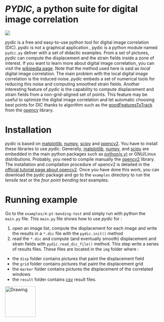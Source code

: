 # *PYDIC*, a python suite for digital image correlation
![](https://gitlab.com/damien.andre/pydic/raw/master/doc/main-figure.png)


*pydic* is a free and easy-to-use python tool for digital image correlation (DIC). *pydic* is not a 
graphical application , pydic is a python module named `pydic.py` deliver with a set of 
didactic examples. From a set of pictures, *pydic* can compute the displacement and the strain fields 
inside a zone of interest. If you want to learn more about digital image correlation,
you can visit the [wikipedia page](https://en.wikipedia.org/wiki/Digital_image_correlation).
Note that the method used here is said as *local* digital image correlation. The main problem
with the local digital image correlation is the induced noise. *pydic* embeds 
a set of numerical tools for reducing this noise and computing smoothed strain fields. 
Another interesting feature of *pydic* is the capability to compute displacement and strain fields 
from a non-grid-aligned set of points. This feature may be useful to optimize the digital 
image correlation and let automatic choosing best points for DIC thanks to algorithm such as the [goodFeaturesToTrack](http://docs.opencv.org/2.4.8/modules/imgproc/doc/feature_detection.html) from the [opencv](http://docs.opencv.org/2.4/) library.

# Installation
*pydic* is based on [matplotlib](https://matplotlib.org/), [numpy](http://www.numpy.org/), 
[scipy](https://www.scipy.org/) and [opencv2](http://opencv.org/). You have to install
these libraries to use *pydic*. Generally, [matplotlib](https://matplotlib.org/), [numpy](http://www.numpy.org/), 
and [scipy](https://www.scipy.org/) are embedded in the main python packages 
such as [python(x,y)](https://python-xy.github.io/) or GNU/Linux distributions. Probably, you need 
to compile manually the [opencv2](http://opencv.org/) library. The installation and compilation procedure of opencv2 is 
detailed in the [official tutorial page about opencv2](http://docs.opencv.org/2.4/doc/tutorials/introduction/table_of_content_introduction/table_of_content_introduction.html#table-of-content-introduction). Once you have done this work, you can 
download the *pydic* package and go to the `examples` directory to run the *tensile test* or the *four point bending test* examples.


# Running example
Go to the `examples/4-pt-bending-test` and simply run with python the `main.py` file. This `main.py` file 
shows how to use *pydic* for :
1. open an image list, compute the displacement for each image and write the results in a `*.dic` file with the `pydic.init()` method
2. read the `*.dic` and compute (and eventually smooth) displacement and strain fields with `pydic.read_dic_file()` method. This step write a series of results files. These files are located in the `img` folder where :
 * the `disp` folder contains pictures that paint the displacement field
 * the `grid` folder contains pictures that paint the displacement grid
 * the `marker` folder contains pictures the displacement of the correlated windows
 * the `result` folder contains [csv](https://en.wikipedia.org/wiki/Comma-separated_values) result files.
 

<img src="https://gitlab.com/damien.andre/pydic/raw/master/doc/disp.gif" alt="Drawing" style="width:100px;"/>
